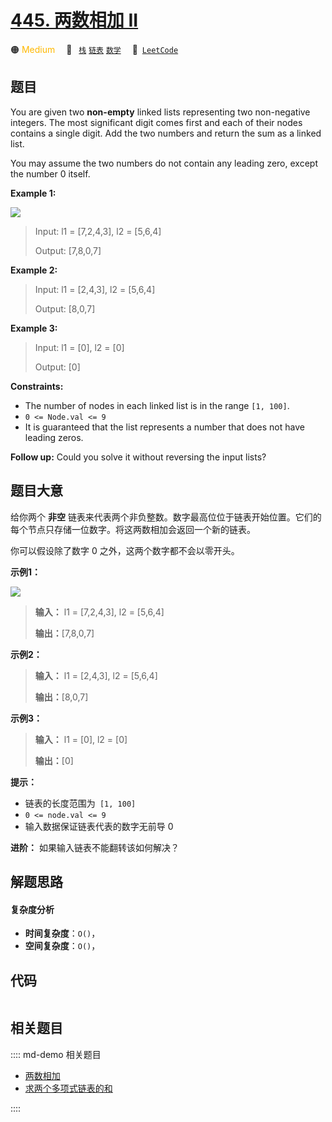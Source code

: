 # [445. 两数相加 II](https://leetcode.com/problems/add-two-numbers-ii)

🟠 <font color=#ffb800>Medium</font>&emsp; 🔖&ensp; [`栈`](/leetcode/outline/tag/stack.md) [`链表`](/leetcode/outline/tag/linked-list.md) [`数学`](/leetcode/outline/tag/math.md)&emsp; 🔗&ensp;[`LeetCode`](https://leetcode.com/problems/add-two-numbers-ii)


## 题目

You are given two **non-empty** linked lists representing two non-negative
integers. The most significant digit comes first and each of their nodes
contains a single digit. Add the two numbers and return the sum as a linked
list.

You may assume the two numbers do not contain any leading zero, except the
number 0 itself.



**Example 1:**

![](https://assets.leetcode.com/uploads/2021/04/09/sumii-linked-list.jpg)

> Input: l1 = [7,2,4,3], l2 = [5,6,4]
> 
> Output: [7,8,0,7]

**Example 2:**

> Input: l1 = [2,4,3], l2 = [5,6,4]
> 
> Output: [8,0,7]

**Example 3:**

> Input: l1 = [0], l2 = [0]
> 
> Output: [0]

**Constraints:**

  * The number of nodes in each linked list is in the range `[1, 100]`.
  * `0 <= Node.val <= 9`
  * It is guaranteed that the list represents a number that does not have leading zeros.



**Follow up:**  Could you solve it without reversing the input lists?


## 题目大意

给你两个 **非空** 链表来代表两个非负整数。数字最高位位于链表开始位置。它们的每个节点只存储一位数字。将这两数相加会返回一个新的链表。

你可以假设除了数字 0 之外，这两个数字都不会以零开头。



**示例1：**

![](https://pic.leetcode-cn.com/1626420025-fZfzMX-image.png)

> 
> 
> 
> 
> 
> **输入：** l1 = [7,2,4,3], l2 = [5,6,4]
> 
> **输出：**[7,8,0,7]
> 
> 

**示例2：**

> 
> 
> 
> 
> 
> **输入：** l1 = [2,4,3], l2 = [5,6,4]
> 
> **输出：**[8,0,7]
> 
> 

**示例3：**

> 
> 
> 
> 
> 
> **输入：** l1 = [0], l2 = [0]
> 
> **输出：**[0]
> 
> 



**提示：**

  * 链表的长度范围为` [1, 100]`
  * `0 <= node.val <= 9`
  * 输入数据保证链表代表的数字无前导 0



**进阶：** 如果输入链表不能翻转该如何解决？


## 解题思路

#### 复杂度分析

- **时间复杂度**：`O()`，
- **空间复杂度**：`O()`，

## 代码

```javascript

```

## 相关题目

:::: md-demo 相关题目
- [两数相加](https://leetcode.com/problems/add-two-numbers)
- [求两个多项式链表的和](https://leetcode.com/problems/add-two-polynomials-represented-as-linked-lists)

::::

